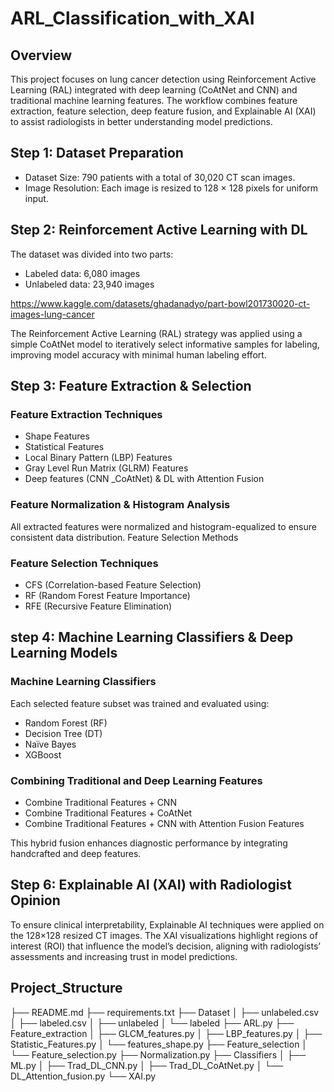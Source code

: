 # ARL_Classification_with_XAI

## Overview

This project focuses on lung cancer detection using Reinforcement Active Learning (RAL) integrated with deep learning (CoAtNet and CNN) and traditional machine learning features.
The workflow combines feature extraction, feature selection, deep feature fusion, and Explainable AI (XAI) to assist radiologists in better understanding model predictions.

## Step 1: Dataset Preparation 
- Dataset Size: 790 patients with a total of 30,020 CT scan images.
- Image Resolution: Each image is resized to 128 × 128 pixels for uniform input.
## Step 2: Reinforcement Active Learning with DL
The dataset was divided into two parts:
- Labeled data: 6,080 images
- Unlabeled data: 23,940 images
  
https://www.kaggle.com/datasets/ghadanadyo/part-bowl201730020-ct-images-lung-cancer

The Reinforcement Active Learning (RAL) strategy was applied using a simple CoAtNet model to iteratively select informative samples for labeling, improving model accuracy with minimal human labeling effort.
## Step 3: Feature Extraction & Selection 
### Feature Extraction Techniques
- Shape Features
- Statistical Features
- Local Binary Pattern (LBP) Features
- Gray Level Run Matrix (GLRM) Features
- Deep features (CNN _CoAtNet) & DL with Attention Fusion
### Feature Normalization & Histogram Analysis
All extracted features were normalized and histogram-equalized to ensure consistent data distribution.
Feature Selection Methods

### Feature Selection Techniques 
- CFS (Correlation-based Feature Selection)
- RF (Random Forest Feature Importance)
- RFE (Recursive Feature Elimination)

## step 4: Machine Learning Classifiers & Deep Learning Models
###  Machine Learning Classifiers
Each selected feature subset was trained and evaluated using:
- Random Forest (RF)
- Decision Tree (DT)
- Naïve Bayes
- XGBoost
### Combining Traditional and Deep Learning Features
- Combine Traditional Features + CNN
- Combine Traditional Features + CoAtNet
- Combine Traditional Features + CNN with Attention Fusion Features

This hybrid fusion enhances diagnostic performance by integrating handcrafted and deep features.

## Step 6: Explainable AI (XAI) with Radiologist Opinion
To ensure clinical interpretability, Explainable AI techniques were applied on the 128×128 resized CT images.
The XAI visualizations highlight regions of interest (ROI) that influence the model’s decision, aligning with radiologists’ assessments and increasing trust in model predictions.


## Project_Structure

├── README.md
├── requirements.txt
├── Dataset
│   ├── unlabeled.csv
│   ├── labeled.csv
│   ├── unlabeled
│   └── labeled
├── ARL.py
├── Feature_extraction
│   ├── GLCM_features.py
│   ├── LBP_features.py
│   ├── Statistic_Features.py
│   └── features_shape.py
├── Feature_selection
│   └── Feature_selection.py
├── Normalization.py
├── Classifiers
│   ├── ML.py
│   ├── Trad_DL_CNN.py
│   ├── Trad_DL_CoAtNet.py
│   └── DL_Attention_fusion.py
└── XAI.py
